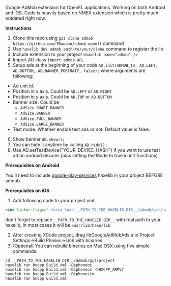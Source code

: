 Google AdMob extension for OpenFL applications. Working on both Android and iOS. Code is heavily based on NMEX extension which is pretty much outdated right now.

**Instructions**

1. Clone this repo using ```git clone admob https://github.com/TBaudon/admob-openfl``` command
2. Use ```haxelib dev admob path/to/your/clone``` command to register the lib
3. Include extension to your project ```<haxelib name="admob" /> ```
4. Import AD class ```import admob.AD; ```
5. Setup ads at the beginning of your code ```AD.init(ADMOB_ID, AD.LEFT, AD.BOTTOM, AD.BANNER_PORTRAIT, false);```
where arguments are following:
  - Ad unit id.
  - Position in x axis. Could be ```AD.LEFT``` or ```AD.RIGHT```
  - Position in y axis. Could be ```AD.TOP``` or ```AD.BOTTOM```
  - Banner size. Could be 
      - ```AdSize.SMART_BANNER```
      - ```AdSize.BANNER``` 
      - ```AdSize.FULL_BANNER```
      - ```AdSize.LARGE_BANNER```
  - Test mode. Whether enable test ads or not. Default value is false.
6. Show banner ```AD.show(); ```
7. You can hide it anytime by calling ```AD.hide();```
8. Use AD.setTestDevice("YOUR_DEVICE_HASH") if you want to use test ad on android devices (plus setting testMode to true in init functions)
 
**Prerequisites on Android**

You'll need to include [google-play-services](https://github.com/TBaudon/google-play-services-openfl) haxelib in your project BEFORE admob.

**Prerequisites on iOS**

1. Add following code to your project.xml 
```xml
<ios linker-flags="-force_load __PATH_TO_THE_HAXELIB_DIR__/admob/git/ndll/iPhone/libGoogleAdMobAds.a" />

```
don't forget to replace ```__PATH_TO_THE_HAXELIB_DIR__``` with real path to your haxelib, in most cases it will be ```/usr/lib/haxe/lib```

2. After creating XCode project, drag libGoogleAdMobAds.a to Project Settings->Build Phases->Link with binaries
3. (Optional) You can rebuild binaries on Mac OSX using five simple commands:
```
cd __PATH_TO_THE_HAXELIB_DIR__/admob/git/project
haxelib run hxcpp Build.xml -Diphoneos
haxelib run hxcpp Build.xml -Diphoneos -DHXCPP_ARMV7
haxelib run hxcpp Build.xml -Diphonesim
haxelib run hxcpp Build.xml
```
